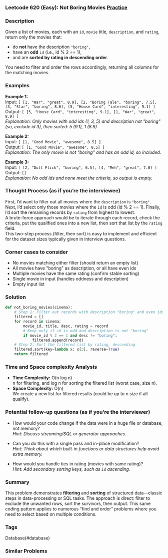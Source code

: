 ### Leetcode 620 (Easy): Not Boring Movies [Practice](https://leetcode.com/problems/not-boring-movies)

### Description  
Given a list of movies, each with an `id`, `movie` title, `description`, and `rating`, return only the movies that:
- do **not** have the description `"boring"`,
- have an **odd** `id` (i.e., id % 2 == 1),
- and are **sorted by rating in descending order**.

You need to filter and order the rows accordingly, returning all columns for the matching movies.

### Examples  

**Example 1:**  
Input: `[ [1, "War", "great", 8.9], [2, "Boring Tale", "boring", 7.5], [3, "Star", "boring", 8.6], [5, "House Card", "interesting", 9.1] ]`  
Output: `[ [5, "House Card", "interesting", 9.1], [1, "War", "great", 8.9] ]`  
*Explanation: Only movies with odd ids (1, 3, 5) and description not "boring" (so, exclude id 3), then sorted: 5 (9.1), 1 (8.9).*

**Example 2:**  
Input: `[ [1, "Good Movie", "awesome", 8.5] ]`  
Output: `[ [1, "Good Movie", "awesome", 8.5] ]`  
*Explanation: The only movie is not "boring" and has an odd id, so included.*

**Example 3:**  
Input: `[ [2, "Dull Flick", "boring", 6.5], [4, "Meh", "great", 7.0] ]`  
Output: `[]`  
*Explanation: No odd ids and none meet the criteria, so output is empty.*

### Thought Process (as if you’re the interviewee)  
First, I’d want to filter out all movies where the `description` is `"boring"`. Next, I’d select only those movies where the `id` is odd (id % 2 == 1). Finally, I’d sort the remaining records by `rating` from highest to lowest.  
A brute-force approach would be to iterate through each record, check the criteria, put the qualified ones into a new list, then sort that list by the `rating` field.  
This two-step process (filter, then sort) is easy to implement and efficient for the dataset sizes typically given in interview questions.

### Corner cases to consider  
- No movies matching either filter (should return an empty list)
- All movies have "boring" as description, or all have even ids
- Multiple movies have the same rating (confirm stable sorting)
- Single movie in input (handles oddness and description)
- Empty input list

### Solution

```python
def not_boring_movies(cinema):
    # Step 1: Filter out records with description "boring" and even ids
    filtered = []
    for record in cinema:
        movie_id, title, desc, rating = record
        # Keep only if id is odd and description is not "boring"
        if movie_id % 2 == 1 and desc != "boring":
            filtered.append(record)
    # Step 2: Sort the filtered list by rating, descending
    filtered.sort(key=lambda x: x[3], reverse=True)
    return filtered
```

### Time and Space complexity Analysis  

- **Time Complexity:** O(n log n)  
  n for filtering, and log n for sorting the filtered list (worst case, size n).
- **Space Complexity:** O(n)  
  We create a new list for filtered results (could be up to n size if all qualify).

### Potential follow-up questions (as if you’re the interviewer)  

- How would your code change if the data were in a huge file or database, not memory?  
  *Hint: Discuss streaming/SQL or generator approaches.*

- Can you do this with a single pass and in-place modification?  
  *Hint: Think about which built-in functions or data structures help avoid extra memory.*

- How would you handle ties in rating (movies with same rating)?  
  *Hint: Add secondary sorting keys, such as `id` ascending.*

### Summary
This problem demonstrates **filtering** and **sorting** of structured data—classic steps in data-processing or SQL tasks. The approach is direct: filter to exclude the unwanted rows, sort the survivors, then output. This same coding pattern applies to numerous “find and order” problems where you need to select based on multiple conditions.

### Tags
Database(#database)

### Similar Problems
